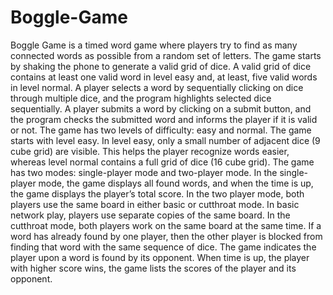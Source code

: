 # Boggle-Game
Boggle Game is a timed word game where players try to find as many connected words as possible from a random set of letters. The game starts by shaking the phone to generate a valid grid of dice. A valid grid of dice contains at least one valid word in level easy and, at least, five valid words in level normal. A player selects a word by sequentially clicking on dice through multiple dice, and the program highlights selected dice sequentially. A player submits a word by clicking on a submit button, and the program checks the submitted word and informs the player if it is valid or not.
The game has two levels of difficulty: easy and normal. The game starts with level easy. In level easy, only a small number of adjacent dice (9 cube grid) are visible. This helps the player recognize words easier, whereas level normal contains a full grid of dice (16 cube grid).
The game has two modes: single-player mode and two-player mode. In the single-player mode, the game displays all found words, and when the time is up, the game displays the player’s total score. In the two player mode, both players use the same board in either basic or cutthroat mode. In basic network play, players use separate copies of the same board. In the cutthroat mode, both players work on the same board at the same time. If a word has already found by one player, then the other player is blocked from finding that word with the same sequence of dice. The game indicates the player upon a word is found by its opponent. When time is up, the player with higher score wins, the game lists the scores of the player and its opponent.
